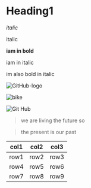 # Heading1
*italic*
 
 italic 
 
 **iam in bold**
 
   iam in italic  
   
   im also bold in italic  

![GitHub-logo](https://news.efinancialcareers.com/binaries/content/gallery/efinancial-careers/articles/2019/04/github)

![bike](https://imgd.aeplcdn.com/476x268/bw/models/harleydavidson-custom-1250.jpg?20190103151915)

![Git Hub](https://github.com/)

>we are living the future so

>the present is our past

|col1|col2|col3|
|----|----|----|
|row1|row2|row3|
|row4|row5|row6|
|row7|row8|row9|
